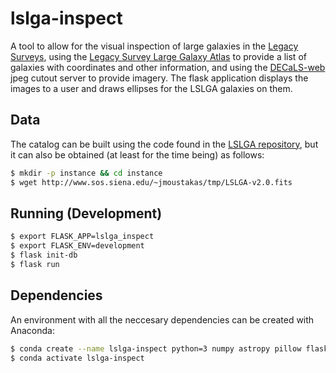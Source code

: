 # lslga-inspect
A tool to allow for the visual inspection of large galaxies in the [Legacy Surveys](http://legacysurvey.org/), using the [Legacy Survey Large Galaxy Atlas](https://github.com/moustakas/LSLGA) to provide a list of galaxies with coordinates and other information, and using the [DECaLS-web](https://github.com/legacysurvey/decals-web) jpeg cutout server to provide imagery. The flask application displays the images to a user and draws ellipses for the LSLGA galaxies on them.

## Data
The catalog can be built using the code found in the [LSLGA repository](https://github.com/moustakas/LSLGA), but it can also be obtained (at least for the time being) as follows:
```bash
$ mkdir -p instance && cd instance
$ wget http://www.sos.siena.edu/~jmoustakas/tmp/LSLGA-v2.0.fits
```

## Running (Development)
```bash
$ export FLASK_APP=lslga_inspect
$ export FLASK_ENV=development
$ flask init-db
$ flask run
```

<!--- ## Running (Production) --->

## Dependencies
An environment with all the neccesary dependencies can be created with Anaconda:
```bash
$ conda create --name lslga-inspect python=3 numpy astropy pillow flask requests sqlite3
$ conda activate lslga-inspect
```

